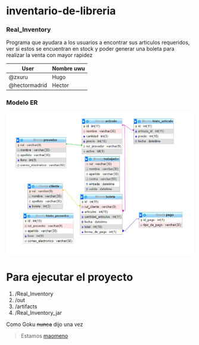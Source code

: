 # inventario-de-libreria

### Real_Inventory

Programa que ayudara a los usuarios a encontrar sus articulos requeridos, ver si estos se encuentran en stock y poder generar una boleta para realizar la venta con mayor rapidez

User | Nombre uwu
---- | ----------
@zxuru | Hugo
@hectormadrid | Hector

### Modelo ER
![Modelo_ER](/Images/unknown.png)

# Para ejecutar el proyecto 

1. /Real_Inventory
1. /out
1. /artifacts
  1. /Real_Inventory_jar

Como Goku ~~nunca~~ dijo una vez

> Estamos [maomeno](/Images/maomeno.jpg)

